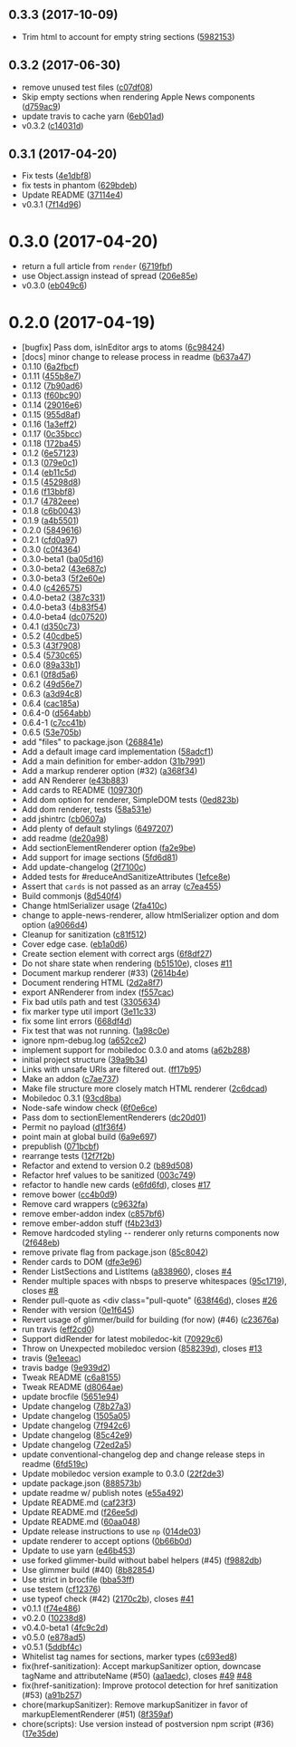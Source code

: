 <a name="0.3.3"></a>
## 0.3.3 (2017-10-09)

* Trim html to account for empty string sections ([5982153](https://github.com/bustlelabs/mobiledoc-apple-news-renderer/commit/5982153))



<a name="0.3.2"></a>
## 0.3.2 (2017-06-30)

* remove unused test files ([c07df08](https://github.com/bustlelabs/mobiledoc-apple-news-renderer/commit/c07df08))
* Skip empty sections when rendering Apple News components ([d759ac9](https://github.com/bustlelabs/mobiledoc-apple-news-renderer/commit/d759ac9))
* update travis to cache yarn ([6eb01ad](https://github.com/bustlelabs/mobiledoc-apple-news-renderer/commit/6eb01ad))
* v0.3.2 ([c14031d](https://github.com/bustlelabs/mobiledoc-apple-news-renderer/commit/c14031d))



<a name="0.3.1"></a>
## 0.3.1 (2017-04-20)

* Fix tests ([4e1dbf8](https://github.com/bustlelabs/mobiledoc-apple-news-renderer/commit/4e1dbf8))
* fix tests in phantom ([629bdeb](https://github.com/bustlelabs/mobiledoc-apple-news-renderer/commit/629bdeb))
* Update README ([37114e4](https://github.com/bustlelabs/mobiledoc-apple-news-renderer/commit/37114e4))
* v0.3.1 ([7f14d96](https://github.com/bustlelabs/mobiledoc-apple-news-renderer/commit/7f14d96))



<a name="0.3.0"></a>
# 0.3.0 (2017-04-20)

* return a full article from `render` ([6719fbf](https://github.com/bustlelabs/mobiledoc-apple-news-renderer/commit/6719fbf))
* use Object.assign instead of spread ([206e85e](https://github.com/bustlelabs/mobiledoc-apple-news-renderer/commit/206e85e))
* v0.3.0 ([eb049c6](https://github.com/bustlelabs/mobiledoc-apple-news-renderer/commit/eb049c6))



<a name="0.2.0"></a>
# 0.2.0 (2017-04-19)

* [bugfix] Pass dom, isInEditor args to atoms ([6c98424](https://github.com/bustlelabs/mobiledoc-apple-news-renderer/commit/6c98424))
* [docs] minor change to release process in readme ([b637a47](https://github.com/bustlelabs/mobiledoc-apple-news-renderer/commit/b637a47))
* 0.1.10 ([6a2fbcf](https://github.com/bustlelabs/mobiledoc-apple-news-renderer/commit/6a2fbcf))
* 0.1.11 ([455b8e7](https://github.com/bustlelabs/mobiledoc-apple-news-renderer/commit/455b8e7))
* 0.1.12 ([7b90ad6](https://github.com/bustlelabs/mobiledoc-apple-news-renderer/commit/7b90ad6))
* 0.1.13 ([f60bc90](https://github.com/bustlelabs/mobiledoc-apple-news-renderer/commit/f60bc90))
* 0.1.14 ([29016e6](https://github.com/bustlelabs/mobiledoc-apple-news-renderer/commit/29016e6))
* 0.1.15 ([955d8af](https://github.com/bustlelabs/mobiledoc-apple-news-renderer/commit/955d8af))
* 0.1.16 ([1a3eff2](https://github.com/bustlelabs/mobiledoc-apple-news-renderer/commit/1a3eff2))
* 0.1.17 ([0c35bcc](https://github.com/bustlelabs/mobiledoc-apple-news-renderer/commit/0c35bcc))
* 0.1.18 ([172ba45](https://github.com/bustlelabs/mobiledoc-apple-news-renderer/commit/172ba45))
* 0.1.2 ([6e57123](https://github.com/bustlelabs/mobiledoc-apple-news-renderer/commit/6e57123))
* 0.1.3 ([079e0c1](https://github.com/bustlelabs/mobiledoc-apple-news-renderer/commit/079e0c1))
* 0.1.4 ([eb11c5d](https://github.com/bustlelabs/mobiledoc-apple-news-renderer/commit/eb11c5d))
* 0.1.5 ([45298d8](https://github.com/bustlelabs/mobiledoc-apple-news-renderer/commit/45298d8))
* 0.1.6 ([f13bbf8](https://github.com/bustlelabs/mobiledoc-apple-news-renderer/commit/f13bbf8))
* 0.1.7 ([4782eee](https://github.com/bustlelabs/mobiledoc-apple-news-renderer/commit/4782eee))
* 0.1.8 ([c6b0043](https://github.com/bustlelabs/mobiledoc-apple-news-renderer/commit/c6b0043))
* 0.1.9 ([a4b5501](https://github.com/bustlelabs/mobiledoc-apple-news-renderer/commit/a4b5501))
* 0.2.0 ([5849616](https://github.com/bustlelabs/mobiledoc-apple-news-renderer/commit/5849616))
* 0.2.1 ([cfd0a97](https://github.com/bustlelabs/mobiledoc-apple-news-renderer/commit/cfd0a97))
* 0.3.0 ([c0f4364](https://github.com/bustlelabs/mobiledoc-apple-news-renderer/commit/c0f4364))
* 0.3.0-beta1 ([ba05d16](https://github.com/bustlelabs/mobiledoc-apple-news-renderer/commit/ba05d16))
* 0.3.0-beta2 ([43e687c](https://github.com/bustlelabs/mobiledoc-apple-news-renderer/commit/43e687c))
* 0.3.0-beta3 ([5f2e60e](https://github.com/bustlelabs/mobiledoc-apple-news-renderer/commit/5f2e60e))
* 0.4.0 ([c426575](https://github.com/bustlelabs/mobiledoc-apple-news-renderer/commit/c426575))
* 0.4.0-beta2 ([387c331](https://github.com/bustlelabs/mobiledoc-apple-news-renderer/commit/387c331))
* 0.4.0-beta3 ([4b83f54](https://github.com/bustlelabs/mobiledoc-apple-news-renderer/commit/4b83f54))
* 0.4.0-beta4 ([dc07520](https://github.com/bustlelabs/mobiledoc-apple-news-renderer/commit/dc07520))
* 0.4.1 ([d350c73](https://github.com/bustlelabs/mobiledoc-apple-news-renderer/commit/d350c73))
* 0.5.2 ([40cdbe5](https://github.com/bustlelabs/mobiledoc-apple-news-renderer/commit/40cdbe5))
* 0.5.3 ([43f7908](https://github.com/bustlelabs/mobiledoc-apple-news-renderer/commit/43f7908))
* 0.5.4 ([5730c65](https://github.com/bustlelabs/mobiledoc-apple-news-renderer/commit/5730c65))
* 0.6.0 ([89a33b1](https://github.com/bustlelabs/mobiledoc-apple-news-renderer/commit/89a33b1))
* 0.6.1 ([0f8d5a6](https://github.com/bustlelabs/mobiledoc-apple-news-renderer/commit/0f8d5a6))
* 0.6.2 ([49d56e7](https://github.com/bustlelabs/mobiledoc-apple-news-renderer/commit/49d56e7))
* 0.6.3 ([a3d94c8](https://github.com/bustlelabs/mobiledoc-apple-news-renderer/commit/a3d94c8))
* 0.6.4 ([cac185a](https://github.com/bustlelabs/mobiledoc-apple-news-renderer/commit/cac185a))
* 0.6.4-0 ([d564abb](https://github.com/bustlelabs/mobiledoc-apple-news-renderer/commit/d564abb))
* 0.6.4-1 ([c7cc41b](https://github.com/bustlelabs/mobiledoc-apple-news-renderer/commit/c7cc41b))
* 0.6.5 ([53e705b](https://github.com/bustlelabs/mobiledoc-apple-news-renderer/commit/53e705b))
* add "files" to package.json ([268841e](https://github.com/bustlelabs/mobiledoc-apple-news-renderer/commit/268841e))
* Add a default image card implementation ([58adcf1](https://github.com/bustlelabs/mobiledoc-apple-news-renderer/commit/58adcf1))
* Add a main definition for ember-addon ([31b7991](https://github.com/bustlelabs/mobiledoc-apple-news-renderer/commit/31b7991))
* Add a markup renderer option (#32) ([a368f34](https://github.com/bustlelabs/mobiledoc-apple-news-renderer/commit/a368f34))
* add AN Renderer ([e43b883](https://github.com/bustlelabs/mobiledoc-apple-news-renderer/commit/e43b883))
* Add cards to README ([109730f](https://github.com/bustlelabs/mobiledoc-apple-news-renderer/commit/109730f))
* Add dom option for renderer, SimpleDOM tests ([0ed823b](https://github.com/bustlelabs/mobiledoc-apple-news-renderer/commit/0ed823b))
* Add dom renderer, tests ([58a531e](https://github.com/bustlelabs/mobiledoc-apple-news-renderer/commit/58a531e))
* add jshintrc ([cb0607a](https://github.com/bustlelabs/mobiledoc-apple-news-renderer/commit/cb0607a))
* Add plenty of default stylings ([6497207](https://github.com/bustlelabs/mobiledoc-apple-news-renderer/commit/6497207))
* add readme ([de20a98](https://github.com/bustlelabs/mobiledoc-apple-news-renderer/commit/de20a98))
* Add sectionElementRenderer option ([fa2e9be](https://github.com/bustlelabs/mobiledoc-apple-news-renderer/commit/fa2e9be))
* Add support for image sections ([5fd6d81](https://github.com/bustlelabs/mobiledoc-apple-news-renderer/commit/5fd6d81))
* Add update-changelog ([2f7100c](https://github.com/bustlelabs/mobiledoc-apple-news-renderer/commit/2f7100c))
* Added tests for #reduceAndSanitizeAttributes ([1efce8e](https://github.com/bustlelabs/mobiledoc-apple-news-renderer/commit/1efce8e))
* Assert that `cards` is not passed as an array ([c7ea455](https://github.com/bustlelabs/mobiledoc-apple-news-renderer/commit/c7ea455))
* Build commonjs ([8d540f4](https://github.com/bustlelabs/mobiledoc-apple-news-renderer/commit/8d540f4))
* Change htmlSerializer usage ([2fa410c](https://github.com/bustlelabs/mobiledoc-apple-news-renderer/commit/2fa410c))
* change to apple-news-renderer, allow htmlSerializer option and dom option ([a9066d4](https://github.com/bustlelabs/mobiledoc-apple-news-renderer/commit/a9066d4))
* Cleanup for sanitization ([c81f512](https://github.com/bustlelabs/mobiledoc-apple-news-renderer/commit/c81f512))
* Cover edge case. ([eb1a0d6](https://github.com/bustlelabs/mobiledoc-apple-news-renderer/commit/eb1a0d6))
* Create section element with correct args ([6f8df27](https://github.com/bustlelabs/mobiledoc-apple-news-renderer/commit/6f8df27))
* Do not share state when rendering ([b51510e](https://github.com/bustlelabs/mobiledoc-apple-news-renderer/commit/b51510e)), closes [#11](https://github.com/bustlelabs/mobiledoc-apple-news-renderer/issues/11)
* Document markup renderer (#33) ([2614b4e](https://github.com/bustlelabs/mobiledoc-apple-news-renderer/commit/2614b4e))
* Document rendering HTML ([2d2a8f7](https://github.com/bustlelabs/mobiledoc-apple-news-renderer/commit/2d2a8f7))
* export ANRenderer from index ([f557cac](https://github.com/bustlelabs/mobiledoc-apple-news-renderer/commit/f557cac))
* Fix bad utils path and test ([3305634](https://github.com/bustlelabs/mobiledoc-apple-news-renderer/commit/3305634))
* fix marker type util import ([3e11c33](https://github.com/bustlelabs/mobiledoc-apple-news-renderer/commit/3e11c33))
* fix some lint errors ([668df4d](https://github.com/bustlelabs/mobiledoc-apple-news-renderer/commit/668df4d))
* Fix test that was not running. ([1a98c0e](https://github.com/bustlelabs/mobiledoc-apple-news-renderer/commit/1a98c0e))
* ignore npm-debug.log ([a652ce2](https://github.com/bustlelabs/mobiledoc-apple-news-renderer/commit/a652ce2))
* implement support for mobiledoc 0.3.0 and atoms ([a62b288](https://github.com/bustlelabs/mobiledoc-apple-news-renderer/commit/a62b288))
* initial project structure ([39a9b34](https://github.com/bustlelabs/mobiledoc-apple-news-renderer/commit/39a9b34))
* Links with unsafe URIs are filtered out. ([ff17b95](https://github.com/bustlelabs/mobiledoc-apple-news-renderer/commit/ff17b95))
* Make an addon ([c7ae737](https://github.com/bustlelabs/mobiledoc-apple-news-renderer/commit/c7ae737))
* Make file structure more closely match HTML renderer ([2c6dcad](https://github.com/bustlelabs/mobiledoc-apple-news-renderer/commit/2c6dcad))
* Mobiledoc 0.3.1 ([93cd8ba](https://github.com/bustlelabs/mobiledoc-apple-news-renderer/commit/93cd8ba))
* Node-safe window check ([6f0e6ce](https://github.com/bustlelabs/mobiledoc-apple-news-renderer/commit/6f0e6ce))
* Pass dom to sectionElementRenderers ([dc20d01](https://github.com/bustlelabs/mobiledoc-apple-news-renderer/commit/dc20d01))
* Permit no payload ([d1f36f4](https://github.com/bustlelabs/mobiledoc-apple-news-renderer/commit/d1f36f4))
* point main at global build ([6a9e697](https://github.com/bustlelabs/mobiledoc-apple-news-renderer/commit/6a9e697))
* prepublish ([071bcbf](https://github.com/bustlelabs/mobiledoc-apple-news-renderer/commit/071bcbf))
* rearrange tests ([12f7f2b](https://github.com/bustlelabs/mobiledoc-apple-news-renderer/commit/12f7f2b))
* Refactor and extend to version 0.2 ([b89d508](https://github.com/bustlelabs/mobiledoc-apple-news-renderer/commit/b89d508))
* Refactor href values to be sanitized ([003c749](https://github.com/bustlelabs/mobiledoc-apple-news-renderer/commit/003c749))
* refactor to handle new cards ([e6fd6fd](https://github.com/bustlelabs/mobiledoc-apple-news-renderer/commit/e6fd6fd)), closes [#17](https://github.com/bustlelabs/mobiledoc-apple-news-renderer/issues/17)
* remove bower ([cc4b0d9](https://github.com/bustlelabs/mobiledoc-apple-news-renderer/commit/cc4b0d9))
* Remove card wrappers ([c9632fa](https://github.com/bustlelabs/mobiledoc-apple-news-renderer/commit/c9632fa))
* remove ember-addon index ([c857bf6](https://github.com/bustlelabs/mobiledoc-apple-news-renderer/commit/c857bf6))
* remove ember-addon stuff ([f4b23d3](https://github.com/bustlelabs/mobiledoc-apple-news-renderer/commit/f4b23d3))
* Remove hardcoded styling -- renderer only returns components now ([2f648eb](https://github.com/bustlelabs/mobiledoc-apple-news-renderer/commit/2f648eb))
* remove private flag from package.json ([85c8042](https://github.com/bustlelabs/mobiledoc-apple-news-renderer/commit/85c8042))
* Render cards to DOM ([dfe3e96](https://github.com/bustlelabs/mobiledoc-apple-news-renderer/commit/dfe3e96))
* Render ListSections and ListItems ([a838960](https://github.com/bustlelabs/mobiledoc-apple-news-renderer/commit/a838960)), closes [#4](https://github.com/bustlelabs/mobiledoc-apple-news-renderer/issues/4)
* Render multiple spaces with nbsps to preserve whitespaces ([95c1719](https://github.com/bustlelabs/mobiledoc-apple-news-renderer/commit/95c1719)), closes [#8](https://github.com/bustlelabs/mobiledoc-apple-news-renderer/issues/8)
* Render pull-quote as <div class="pull-quote" ([638f46d](https://github.com/bustlelabs/mobiledoc-apple-news-renderer/commit/638f46d)), closes [#26](https://github.com/bustlelabs/mobiledoc-apple-news-renderer/issues/26)
* Render with version ([0e1f645](https://github.com/bustlelabs/mobiledoc-apple-news-renderer/commit/0e1f645))
* Revert usage of glimmer/build for building (for now) (#46) ([c23676a](https://github.com/bustlelabs/mobiledoc-apple-news-renderer/commit/c23676a))
* run travis ([eff2cd0](https://github.com/bustlelabs/mobiledoc-apple-news-renderer/commit/eff2cd0))
* Support didRender for latest mobiledoc-kit ([70929c6](https://github.com/bustlelabs/mobiledoc-apple-news-renderer/commit/70929c6))
* Throw on Unexpected mobiledoc version ([858239d](https://github.com/bustlelabs/mobiledoc-apple-news-renderer/commit/858239d)), closes [#13](https://github.com/bustlelabs/mobiledoc-apple-news-renderer/issues/13)
* travis ([9e1eeac](https://github.com/bustlelabs/mobiledoc-apple-news-renderer/commit/9e1eeac))
* travis badge ([9e939d2](https://github.com/bustlelabs/mobiledoc-apple-news-renderer/commit/9e939d2))
* Tweak README ([c6a8155](https://github.com/bustlelabs/mobiledoc-apple-news-renderer/commit/c6a8155))
* Tweak README ([d8064ae](https://github.com/bustlelabs/mobiledoc-apple-news-renderer/commit/d8064ae))
* update brocfile ([5651e94](https://github.com/bustlelabs/mobiledoc-apple-news-renderer/commit/5651e94))
* Update changelog ([78b27a3](https://github.com/bustlelabs/mobiledoc-apple-news-renderer/commit/78b27a3))
* Update changelog ([1505a05](https://github.com/bustlelabs/mobiledoc-apple-news-renderer/commit/1505a05))
* Update changelog ([7f942c6](https://github.com/bustlelabs/mobiledoc-apple-news-renderer/commit/7f942c6))
* Update changelog ([85c42e9](https://github.com/bustlelabs/mobiledoc-apple-news-renderer/commit/85c42e9))
* Update changelog ([72ed2a5](https://github.com/bustlelabs/mobiledoc-apple-news-renderer/commit/72ed2a5))
* update conventional-changelog dep and change release steps in readme ([6fd519c](https://github.com/bustlelabs/mobiledoc-apple-news-renderer/commit/6fd519c))
* Update mobiledoc version example to 0.3.0 ([22f2de3](https://github.com/bustlelabs/mobiledoc-apple-news-renderer/commit/22f2de3))
* update package.json ([888573b](https://github.com/bustlelabs/mobiledoc-apple-news-renderer/commit/888573b))
* update readme w/ publish notes ([e55a492](https://github.com/bustlelabs/mobiledoc-apple-news-renderer/commit/e55a492))
* Update README.md ([caf23f3](https://github.com/bustlelabs/mobiledoc-apple-news-renderer/commit/caf23f3))
* Update README.md ([f26ee5d](https://github.com/bustlelabs/mobiledoc-apple-news-renderer/commit/f26ee5d))
* Update README.md ([60aa048](https://github.com/bustlelabs/mobiledoc-apple-news-renderer/commit/60aa048))
* Update release instructions to use `np` ([014de03](https://github.com/bustlelabs/mobiledoc-apple-news-renderer/commit/014de03))
* update renderer to accept options ([0b66b0d](https://github.com/bustlelabs/mobiledoc-apple-news-renderer/commit/0b66b0d))
* Update to use yarn ([e46b453](https://github.com/bustlelabs/mobiledoc-apple-news-renderer/commit/e46b453))
* use forked glimmer-build without babel helpers (#45) ([f9882db](https://github.com/bustlelabs/mobiledoc-apple-news-renderer/commit/f9882db))
* Use glimmer build (#40) ([8b82854](https://github.com/bustlelabs/mobiledoc-apple-news-renderer/commit/8b82854))
* Use strict in brocfile ([bba53ff](https://github.com/bustlelabs/mobiledoc-apple-news-renderer/commit/bba53ff))
* use testem ([cf12376](https://github.com/bustlelabs/mobiledoc-apple-news-renderer/commit/cf12376))
* use typeof check (#42) ([2170c2b](https://github.com/bustlelabs/mobiledoc-apple-news-renderer/commit/2170c2b)), closes [#41](https://github.com/bustlelabs/mobiledoc-apple-news-renderer/issues/41)
* v0.1.1 ([f74e486](https://github.com/bustlelabs/mobiledoc-apple-news-renderer/commit/f74e486))
* v0.2.0 ([10238d8](https://github.com/bustlelabs/mobiledoc-apple-news-renderer/commit/10238d8))
* v0.4.0-beta1 ([4fc9c2d](https://github.com/bustlelabs/mobiledoc-apple-news-renderer/commit/4fc9c2d))
* v0.5.0 ([e878ad5](https://github.com/bustlelabs/mobiledoc-apple-news-renderer/commit/e878ad5))
* v0.5.1 ([5ddbf4c](https://github.com/bustlelabs/mobiledoc-apple-news-renderer/commit/5ddbf4c))
* Whitelist tag names for sections, marker types ([c693ed8](https://github.com/bustlelabs/mobiledoc-apple-news-renderer/commit/c693ed8))
* fix(href-sanitization): Accept markupSanitizer option, downcase tagName and attributeName (#50) ([aa1aedc](https://github.com/bustlelabs/mobiledoc-apple-news-renderer/commit/aa1aedc)), closes [#49](https://github.com/bustlelabs/mobiledoc-apple-news-renderer/issues/49) [#48](https://github.com/bustlelabs/mobiledoc-apple-news-renderer/issues/48)
* fix(href-sanitization): Improve protocol detection for href sanitization (#53) ([a91b257](https://github.com/bustlelabs/mobiledoc-apple-news-renderer/commit/a91b257))
* chore(markupSanitizer): Remove markupSanitizer in favor of markupElementRenderer (#51) ([8f359af](https://github.com/bustlelabs/mobiledoc-apple-news-renderer/commit/8f359af))
* chore(scripts): Use version instead of postversion npm script (#36) ([17e35de](https://github.com/bustlelabs/mobiledoc-apple-news-renderer/commit/17e35de))



